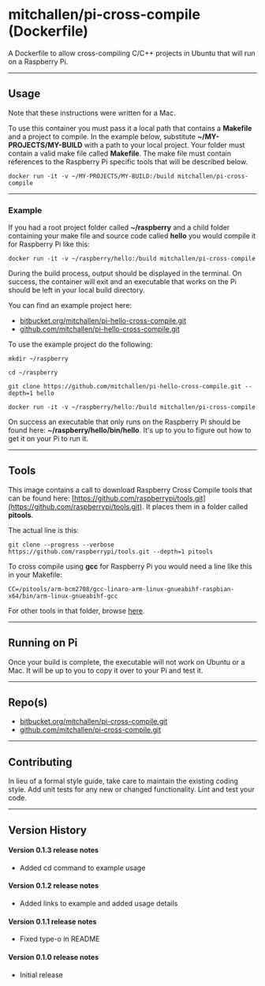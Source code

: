 # mitchallen/pi-cross-compile (Dockerfile)

A Dockerfile to allow cross-compiling C/C++ projects in Ubuntu that will run on a Raspberry Pi.

* * *

## Usage

Note that these instructions were written for a Mac.

To use this container you must pass it a local path that contains a __Makefile__ and a project to compile. In the example below, substitute __~/MY-PROJECTS/MY-BUILD__ with a path to your local project. Your folder must contain a valid make file called __Makefile__. The make file must contain references to the Raspberry Pi specific tools that will be described below.

    docker run -it -v ~/MY-PROJECTS/MY-BUILD:/build mitchallen/pi-cross-compile
    
* * *
    
### Example

If you had a root project folder called __~/raspberry__ and a child folder containing your make file and source code called __hello__ you would compile it for Raspberry Pi like this:

    docker run -it -v ~/raspberry/hello:/build mitchallen/pi-cross-compile
    
During the build process, output should be displayed in the terminal. On success, the container will exit and an executable that works on the Pi should be left in your local build directory.

You can find an example project here:

* [bitbucket.org/mitchallen/pi-hello-cross-compile.git](https://bitbucket.org/mitchallen/pi-hello-cross-compile.git)
* [github.com/mitchallen/pi-hello-cross-compile.git](https://github.com/mitchallen/pi-hello-cross-compile.git)

To use the example project do the following:

    mkdir ~/raspberry

    cd ~/raspberry

    git clone https://github.com/mitchallen/pi-hello-cross-compile.git --depth=1 hello

    docker run -it -v ~/raspberry/hello:/build mitchallen/pi-cross-compile
  
On success an executable that only runs on the Raspberry Pi should be found here: __~/raspberry/hello/bin/hello__. It's up to you to figure out how to get it on your Pi to run it.
 
* * *
 
## Tools

This image contains a call to download Raspberry Cross Compile tools that can be found here: [https://github.com/raspberrypi/tools.git](https://github.com/raspberrypi/tools.git). It places them in a folder called __pitools__.

The actual line is this:

    git clone --progress --verbose https://github.com/raspberrypi/tools.git --depth=1 pitools

To cross compile using __gcc__ for Raspberry Pi you would need a line like this in your Makefile:

    CC=/pitools/arm-bcm2708/gcc-linaro-arm-linux-gnueabihf-raspbian-x64/bin/arm-linux-gnueabihf-gcc

For other tools in that folder, browse [here](https://github.com/raspberrypi/tools/tree/master/arm-bcm2708/gcc-linaro-arm-linux-gnueabihf-raspbian-x64/bin).

* * *

## Running on Pi

Once your build is complete, the executable will not work on Ubuntu or a Mac. It will be up to you to copy it over to your Pi and test it.

* * *
 
## Repo(s)

* [bitbucket.org/mitchallen/pi-cross-compile.git](https://bitbucket.org/mitchallen/pi-cross-compile.git)
* [github.com/mitchallen/pi-cross-compile.git](https://github.com/mitchallen/pi-cross-compile.git)

* * *

## Contributing

In lieu of a formal style guide, take care to maintain the existing coding style.
Add unit tests for any new or changed functionality. Lint and test your code.

* * *

## Version History

#### Version 0.1.3 release notes

* Added cd command to example usage

#### Version 0.1.2 release notes

* Added links to example and added usage details

#### Version 0.1.1 release notes

* Fixed type-o in README

#### Version 0.1.0 release notes

* Initial release

